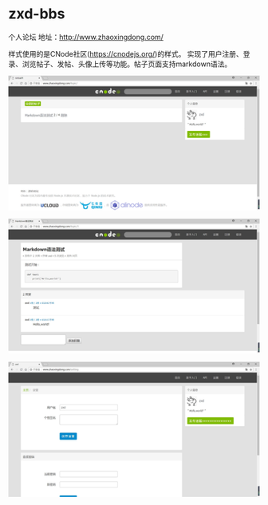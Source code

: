 # zxd-bbs
个人论坛
地址：http://www.zhaoxingdong.com/

样式使用的是CNode社区(https://cnodejs.org/)的样式。
实现了用户注册、登录、浏览帖子、发帖、头像上传等功能。帖子页面支持markdown语法。



![Image text](https://github.com/theNebuchadnezzar/zxd-bbs/raw/master/static/img/homepage.jpg)



![Image text](https://github.com/theNebuchadnezzar/zxd-bbs/raw/master/static/img/page.jpg)



![Image text](https://github.com/theNebuchadnezzar/zxd-bbs/raw/master/static/img/settings.jpg)

    



